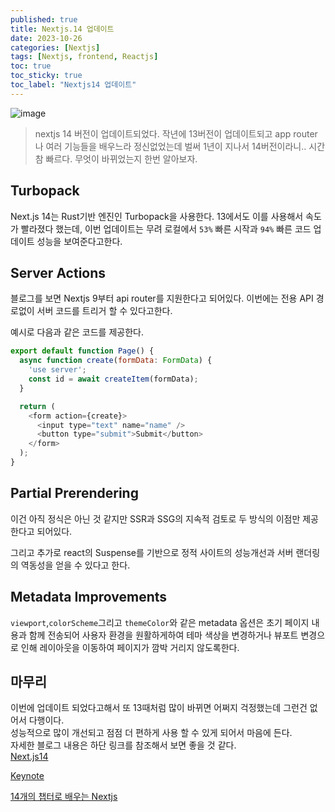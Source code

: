 ```yaml
---
published: true
title: Nextjs.14 업데이트
date: 2023-10-26
categories: [Nextjs]
tags: [Nextjs, frontend, Reactjs]
toc: true
toc_sticky: true
toc_label: "Nextjs14 업데이트"
---
```


![image](https://github.com/devw00dy/devw00dy.github.io/assets/87690037/e01f582e-fbb6-4474-acc0-91203119af83)

> nextjs 14 버전이 업데이트되었다. 작년에 13버전이 업데이트되고 app router나 여러 기능들을 배우느라 정신없었는데 벌써 1년이 지나서 14버전이라니.. 시간 참 빠르다. 무엇이 바뀌었는지 한번 알아보자.

## Turbopack

Next.js 14는 Rust기반 엔진인 Turbopack을 사용한다. 13에서도 이를 사용해서 속도가 빨라졌다 했는데, 이번 업데이트는 무려 로컬에서 `53%` 빠른 시작과 `94%` 빠른 코드 업데이트 성능을 보여준다고한다.

## Server Actions

블로그를 보면 Nextjs 9부터 api router를 지원한다고 되어있다. 이번에는 전용 API 경로없이 서버 코드를 트리거 할 수 있다고한다.

예시로 다음과 같은 코드를 제공한다.

```next.js
export default function Page() {
  async function create(formData: FormData) {
    'use server';
    const id = await createItem(formData);
  }

  return (
    <form action={create}>
      <input type="text" name="name" />
      <button type="submit">Submit</button>
    </form>
  );
}
```

## Partial Prerendering

이건 아직 정식은 아닌 것 같지만 SSR과 SSG의 지속적 검토로 두 방식의 이점만 제공한다고 되어있다.

그리고 추가로 react의 Suspense를 기반으로 정적 사이트의 성능개선과 서버 랜더링의 역동성을 얻을 수 있다고 한다.

## Metadata Improvements

`viewport`,`colorScheme`그리고 `themeColor`와 같은 metadata 옵션은 초기 페이지 내용과 함께 전송되어 사용자 환경을 원활하게하여 테마 색상을 변경하거나 뷰포트 변경으로 인해 레이아웃을 이동하여 페이지가 깜박 거리지 않도록한다.

## 마무리

이번에 업데이트 되었다고해서 또 13때처럼 많이 바뀌면 어쩌지 걱정했는데 그런건 없어서 다행이다.<br>
성능적으로 많이 개선되고 점점 더 편하게 사용 할 수 있게 되어서 마음에 든다.<br>
자세한 블로그 내용은 하단 링크를 참조해서 보면 좋을 것 같다.<br>
[Next.js14](https://nextjs.org/blog/next-14)

[Keynote](https://nextjs.org/conf?source=post_page-----c49f9167b7c3--------------------------------)

[14개의 챕터로 배우는 Nextjs](https://nextjs.org/learn?source=post_page-----c49f9167b7c3--------------------------------)
